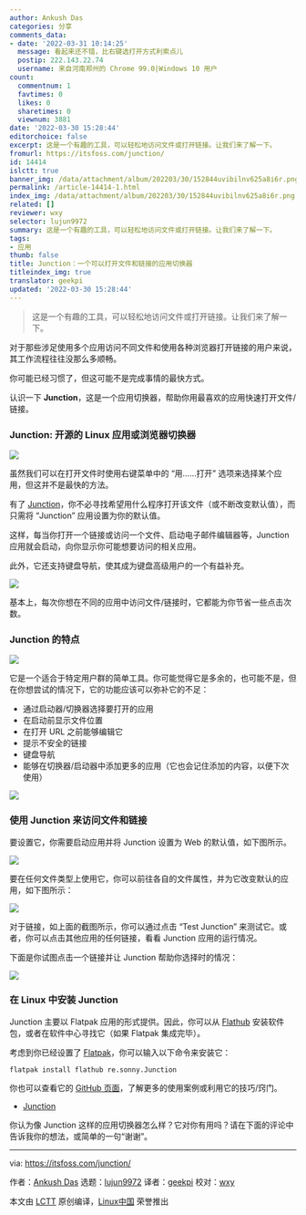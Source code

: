 ```yaml
---
author: Ankush Das
categories: 分享
comments_data:
- date: '2022-03-31 10:14:25'
  message: 看起来还不错，比右键选打开方式利索点儿
  postip: 222.143.22.74
  username: 来自河南郑州的 Chrome 99.0|Windows 10 用户
count:
  commentnum: 1
  favtimes: 0
  likes: 0
  sharetimes: 0
  viewnum: 3881
date: '2022-03-30 15:28:44'
editorchoice: false
excerpt: 这是一个有趣的工具，可以轻松地访问文件或打开链接。让我们来了解一下。
fromurl: https://itsfoss.com/junction/
id: 14414
islctt: true
banner_img: /data/attachment/album/202203/30/152844uvibilnv625a8i6r.png
permalink: /article-14414-1.html
index_img: /data/attachment/album/202203/30/152844uvibilnv625a8i6r.png.thumb.jpg
related: []
reviewer: wxy
selector: lujun9972
summary: 这是一个有趣的工具，可以轻松地访问文件或打开链接。让我们来了解一下。
tags:
- 应用
thumb: false
title: Junction：一个可以打开文件和链接的应用切换器
titleindex_img: true
translator: geekpi
updated: '2022-03-30 15:28:44'
---
```



> 
> 这是一个有趣的工具，可以轻松地访问文件或打开链接。让我们来了解一下。
> 
> 
> 


对于那些涉足使用多个应用访问不同文件和使用各种浏览器打开链接的用户来说，其工作流程往往没那么多顺畅。


你可能已经习惯了，但这可能不是完成事情的最快方式。


认识一下 **Junction**，这是一个应用切换器，帮助你用最喜欢的应用快速打开文件/链接。


### Junction: 开源的 Linux 应用或浏览器切换器


![](/data/attachment/album/202203/30/152844uvibilnv625a8i6r.png)


虽然我们可以在打开文件时使用右键菜单中的 “用……打开” 选项来选择某个应用，但这并不是最快的方法。


有了 [Junction](https://apps.gnome.org/app/re.sonny.Junction/)，你不必寻找希望用什么程序打开该文件（或不断改变默认值），而只需将 “Junction” 应用设置为你的默认值。


这样，每当你打开一个链接或访问一个文件、启动电子邮件编辑器等，Junction 应用就会启动，向你显示你可能想要访问的相关应用。


此外，它还支持键盘导航，使其成为键盘高级用户的一个有益补充。


![](/data/attachment/album/202203/30/152845vg9ysclol617ozzx.jpg)


基本上，每次你想在不同的应用中访问文件/链接时，它都能为你节省一些点击次数。


### Junction 的特点


![](/data/attachment/album/202203/30/152845mvxxvlqq51dkqgxz.jpg)


它是一个适合于特定用户群的简单工具。你可能觉得它是多余的，也可能不是，但在你想尝试的情况下，它的功能应该可以弥补它的不足：


* 通过启动器/切换器选择要打开的应用
* 在启动前显示文件位置
* 在打开 URL 之前能够编辑它
* 提示不安全的链接
* 键盘导航
* 能够在切换器/启动器中添加更多的应用（它也会记住添加的内容，以便下次使用）


![](/data/attachment/album/202203/30/152846dktutnb35oee3i37.jpg)


### 使用 Junction 来访问文件和链接


要设置它，你需要启动应用并将 Junction 设置为 Web 的默认值，如下图所示。


![](/data/attachment/album/202203/30/152846lqb848qql904qb80.jpg)


要在任何文件类型上使用它，你可以前往各自的文件属性，并为它改变默认的应用，如下图所示：


![](/data/attachment/album/202203/30/152847gnbsjcujbjbss0sc.png)


对于链接，如上面的截图所示，你可以通过点击 “Test Junction” 来测试它。或者，你可以点击其他应用的任何链接，看看 Junction 应用的运行情况。


下面是你试图点击一个链接并让 Junction 帮助你选择时的情况：


![](/data/attachment/album/202203/30/152847v5ciei73eca5cece.jpg)


### 在 Linux 中安装 Junction


Junction 主要以 Flatpak 应用的形式提供。因此，你可以从 [Flathub](https://flathub.org/apps/details/re.sonny.Junction) 安装软件包，或者在软件中心寻找它（如果 Flatpak 集成完毕）。


考虑到你已经设置了 [Flatpak](https://itsfoss.com/flatpak-guide/)，你可以输入以下命令来安装它：



```
flatpak install flathub re.sonny.Junction

```

你也可以查看它的 [GitHub 页面](https://github.com/sonnyp/Junction)，了解更多的使用案例或利用它的技巧/窍门。


* [Junction](https://flathub.org/apps/details/re.sonny.Junction)


你认为像 Junction 这样的应用切换器怎么样？它对你有用吗？请在下面的评论中告诉我你的想法，或简单的一句“谢谢”。




---


via: <https://itsfoss.com/junction/>


作者：[Ankush Das](https://itsfoss.com/author/ankush/) 选题：[lujun9972](https://github.com/lujun9972) 译者：[geekpi](https://github.com/geekpi) 校对：[wxy](https://github.com/wxy)


本文由 [LCTT](https://github.com/LCTT/TranslateProject) 原创编译，[Linux中国](https://linux.cn/) 荣誉推出